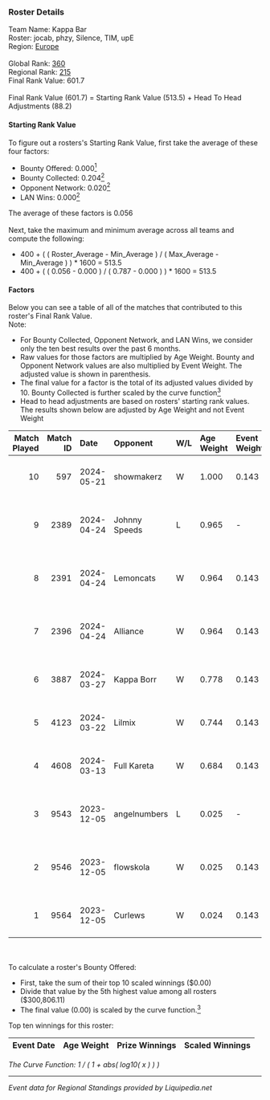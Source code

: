 ### Roster Details<br />
Team Name: Kappa Bar<br />
Roster: jocab, phzy, Silence, TIM, upE<br />
Region: [Europe]( ../standings_europe.md)<br />
<br />
Global Rank: [360](../standings_global.md)<br />
Regional Rank: [215]( ../standings_europe.md)<br />
Final Rank Value:  601.7<br />
<br />
Final Rank Value (601.7) = Starting Rank Value (513.5) + Head To Head Adjustments (88.2)<br />

#### Starting Rank Value<br />
To figure out a rosters's Starting Rank Value, first take the average of these four factors:<br />
- Bounty Offered: 0.000[<sup>1</sup>](#table2)
- Bounty Collected: 0.204[<sup>2</sup>](#table1)
- Opponent Network: 0.020[<sup>2</sup>](#table1)
- LAN Wins: 0.000[<sup>2</sup>](#table1)

The average of these factors is 0.056<br />
<br />
Next, take the maximum and minimum average across all teams and compute the following:<br />
- 400 + ( ( Roster_Average - Min_Average ) / ( Max_Average - Min_Average ) ) * 1600 = 513.5
- 400 + ( ( 0.056 - 0.000 ) / ( 0.787 - 0.000 ) ) * 1600 = 513.5


#### Factors<br />
Below you can see a table of all of the matches that contributed to this roster's Final Rank Value.<br />
Note:<br />

- For Bounty Collected, Opponent Network, and LAN Wins, we consider only the ten best results over the past 6 months.
- Raw values for those factors are multiplied by Age Weight. Bounty and Opponent Network values are also multiplied by Event Weight. The adjusted value is shown in parenthesis.
- The final value for a factor is the total of its adjusted values divided by 10. Bounty Collected is further scaled by the curve function[<sup>3</sup>](#curveFunction)
- Head to head adjustments are based on rosters' starting rank values. The results shown below are adjusted by Age Weight and not Event Weight
<span id="table1"></span><br />


| Match Played | Match ID | Date       | Opponent      | W/L | Age Weight | Event Weight | Bounty Collected | Opponent Network | LAN Wins  | H2H Adj. | Roster                                         |
| -: | -: | :- | :- | :- | :- | :- | :- | :- | :- | -: | :- |
|           10 |      597 | 2024-05-21 | showmakerz    | W   | 1.000      | 0.143        | 0.000 (0.000)    | 0.201 (0.029)    | 0 (0.000) |    14.70 | jocab, phzy, Silence, TIM, upE                 |
|            9 |     2389 | 2024-04-24 | Johnny Speeds | L   | 0.965      | -            | -                | -                | -         |    -2.24 | Chawzyyy, draken, Lekr0, Ro1f, spooke          |
|            8 |     2391 | 2024-04-24 | Lemoncats     | W   | 0.964      | 0.143        | 0.000 (0.000)    | 0.101 (0.014)    | 0 (0.000) |    12.37 | delle, jocab, phzy, Silence, TIM               |
|            7 |     2396 | 2024-04-24 | Alliance      | W   | 0.964      | 0.143        | 0.004 (0.001)    | 0.529 (0.073)    | 0 (0.000) |    25.88 | delle, jocab, phzy, Silence, TIM               |
|            6 |     3887 | 2024-03-27 | Kappa Borr    | W   | 0.778      | 0.143        | 0.000 (0.000)    | 0.127 (0.014)    | 0 (0.000) |    11.38 | jocab, phzy, Silence, TIM, upE                 |
|            5 |     4123 | 2024-03-22 | Lilmix        | W   | 0.744      | 0.143        | 0.006 (0.001)    | 0.593 (0.063)    | 0 (0.000) |    18.46 | jocab, phzy, Silence, TIM, upE                 |
|            4 |     4608 | 2024-03-13 | Full Kareta   | W   | 0.684      | 0.143        | 0.000 (0.000)    | 0.027 (0.003)    | 0 (0.000) |     7.32 | jocab, phzy, Silence, TIM, upE                 |
|            3 |     9543 | 2023-12-05 | angelnumbers  | L   | 0.025      | -            | -                | -                | -         |    -0.26 | JiBe, nomiss, Twinkey, VIRREE, zen             |
|            2 |     9546 | 2023-12-05 | flowskola     | W   | 0.025      | 0.143        | 0.000 (0.000)    | 0.003 (0.000)    | 0 (0.000) |     0.27 | Chawzyyy, magi, MistFire, realyummy, Svedjehed |
|            1 |     9564 | 2023-12-05 | Curlews       | W   | 0.024      | 0.143        | 0.000 (0.000)    | 0.000 (0.000)    | 0 (0.000) |     0.27 | jayzaR, jocab, pupcake, TIM, upE               |

<br />
<span id="table2"></span><br />
To calculate a roster's Bounty Offered:<br />

- First, take the sum of their top 10 scaled winnings ($0.00)
- Divide that value by the 5th highest value among all rosters ($300,806.11)
- The final value (0.00) is scaled by the curve function.[<sup>3</sup>](#curveFunction)

Top ten winnings for this roster:<br />

| Event Date | Age Weight | Prize Winnings | Scaled Winnings |
| :- | -: | :- | :- |


<span id="curveFunction"></span>_The Curve Function: 1 / ( 1 + abs( log10( x ) ) )_<br />

---
_Event data for Regional Standings provided by Liquipedia.net_<br />
